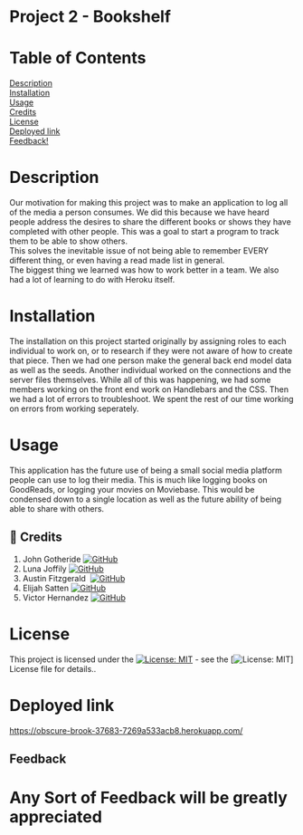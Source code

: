 # Project 2 - Bookshelf

# Table of Contents

[Description](#Description) <br />
[Installation](#Installation)<br />
[Usage](#Usage)<br />
[Credits](#Credits)<br />
[License](#License)<br />
[Deployed link](#Deployed)<br />
[Feedback!](#feedback)


# Description

Our motivation for making this project was to make an application to log all of the media a person consumes.
We did this because we have heard people address the desires to share the different books or shows they have completed with other people.  This was a goal to start a program to track them to be able to show others.  
This solves the inevitable issue of not being able to remember EVERY different thing, or even having a read made list in general.  
The biggest thing we learned was how to work better in a team.  We also had a lot of learning to do with Heroku itself.  

# Installation

The installation on this project started originally by assigning roles to each individual to work on, or to research if they were not aware of how to create that piece.  Then we had one person make the general back end model data as well as the seeds.  Another individual worked on the connections and the server files themselves.  While all of this was happening, we had some members working on the front end work on Handlebars and the CSS.  Then we had a lot of errors to troubleshoot.  We spent the rest of our time working on errors from working seperately.  

# Usage

This application has the future use of being a small social media platform people can use to log their media.  This is much like logging books on GoodReads, or logging your movies on Moviebase.  This would be condensed down to a single location as well as the future ability of being able to share with others.

## 🔗 Credits

1. John Gotheride [![GitHub](https://img.shields.io/badge/GitHub-100000?style=for-the-badge&logo=github&logoColor=white)](https://github.com/gooseman789) 
2. Luna Joffily [![GitHub](https://img.shields.io/badge/GitHub-100000?style=for-the-badge&logo=github&logoColor=white)](https://github.com/Lujoffily)
3. Austin Fitzgerald &nbsp;[![GitHub](https://img.shields.io/badge/GitHub-100000?style=for-the-badge&logo=github&logoColor=white)](https://github.com/AFitzgerald95)
4. Elijah Satten [![GitHub](https://img.shields.io/badge/GitHub-100000?style=for-the-badge&logo=github&logoColor=white)](https://github.com/elijahsatten)
5. Victor Hernandez [![GitHub](https://img.shields.io/badge/GitHub-100000?style=for-the-badge&logo=github&logoColor=white)](https://github.com/BlackisDay)


# License

This project is licensed under the [![License: MIT](https://img.shields.io/badge/License-MIT-yellow.svg)](https://opensource.org/licenses/MIT) - see the [![License: MIT](https://img.shields.io/badge/License-MIT-yellow.svg)] License file for details..

# Deployed link

https://obscure-brook-37683-7269a533acb8.herokuapp.com/    

## Feedback

<h1>Any Sort of Feedback will be greatly appreciated</h1>



